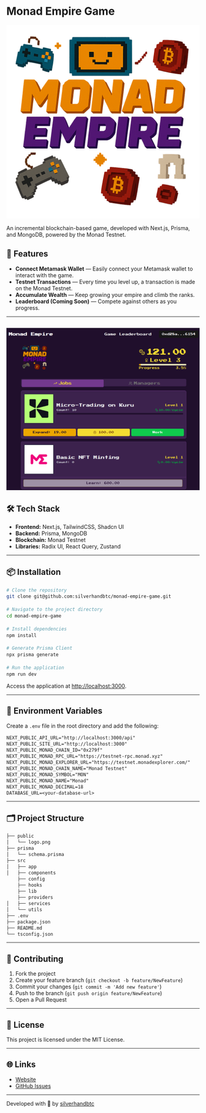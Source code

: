 # Monad Empire Game

![Monad Empire Logo](./public/logo.png)

An incremental blockchain-based game, developed with Next.js, Prisma, and MongoDB, powered by the Monad Testnet.

## 🚀 Features

* **Connect Metamask Wallet** — Easily connect your Metamask wallet to interact with the game.
* **Testnet Transactions** — Every time you level up, a transaction is made on the Monad Testnet.
* **Accumulate Wealth** — Keep growing your empire and climb the ranks.
* **Leaderboard (Coming Soon)** — Compete against others as you progress.

---
![Monad Empire game](./public/game.png)
---

## 🛠️ Tech Stack

* **Frontend:** Next.js, TailwindCSS, Shadcn UI
* **Backend:** Prisma, MongoDB
* **Blockchain:** Monad Testnet
* **Libraries:** Radix UI, React Query, Zustand

---

## 📦 Installation

```bash
# Clone the repository
git clone git@github.com:silverhandbtc/monad-empire-game.git

# Navigate to the project directory
cd monad-empire-game

# Install dependencies
npm install

# Generate Prisma Client
npx prisma generate

# Run the application
npm run dev
```

Access the application at [http://localhost:3000](http://localhost:3000).

---

## 🔑 Environment Variables

Create a `.env` file in the root directory and add the following:

```env
NEXT_PUBLIC_API_URL="http://localhost:3000/api"
NEXT_PUBLIC_SITE_URL="http://localhost:3000"
NEXT_PUBLIC_MONAD_CHAIN_ID="0x279f"
NEXT_PUBLIC_MONAD_RPC_URL="https://testnet-rpc.monad.xyz"
NEXT_PUBLIC_MONAD_EXPLORER_URL="https://testnet.monadexplorer.com/"
NEXT_PUBLIC_MONAD_CHAIN_NAME="Monad Testnet"
NEXT_PUBLIC_MONAD_SYMBOL="MON"
NEXT_PUBLIC_MONAD_NAME="Monad"
NEXT_PUBLIC_MONAD_DECIMAL=18
DATABASE_URL=<your-database-url>
```

---

## 🗂️ Project Structure

```plaintext
├── public
│   └── logo.png
├── prisma
│   └── schema.prisma
├── src
│   ├── app
│   ├── components
    ├── config
    ├── hooks
    ├── lib
    ├── providers
│   ├── services
│   └── utils
├── .env
├── package.json
├── README.md
└── tsconfig.json
```

---

## 🤝 Contributing

1. Fork the project
2. Create your feature branch (`git checkout -b feature/NewFeature`)
3. Commit your changes (`git commit -m 'Add new feature'`)
4. Push to the branch (`git push origin feature/NewFeature`)
5. Open a Pull Request

---

## 📝 License

This project is licensed under the MIT License.

---

## 🌐 Links

* [Website](http://www.monadempire.xyz)
* [GitHub Issues](https://github.com/silverhandbtc/monad-empire-game/issues)

---

Developed with 💙 by [silverhandbtc](https://github.com/silverhandbtc)
